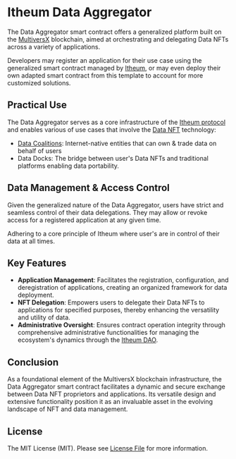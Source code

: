 # Itheum Data Aggregator

The Data Aggregator smart contract offers a generalized platform built on the [MultiversX](https://multiversx.com) blockchain, aimed at orchestrating and delegating Data NFTs across a variety of applications.

Developers may register an application for their use case using the generalized smart contract managed by [Itheum](https://itheum.io), or may even deploy their own adapted smart contract from this template to account for more customized solutions.

## Practical Use

The Data Aggregator serves as a core infrastructure of the [Itheum protocol](<[https://](https://docs.itheum.io/)>) and enables various of use cases that involve the [Data NFT](https://docs.itheum.io/product-docs/product/data-nft) technology:

- [Data Coalitions](https://www.itheum.io/product#coaliation-daos): Internet-native entities that can own & trade data on behalf of users
- Data Docks: The bridge between user's Data NFTs and traditional platforms enabling data portability.

## Data Management & Access Control

Given the generalized nature of the Data Aggregator, users have strict and seamless control of their data delegations. They may allow or revoke access for a registered application at any given time.

Adhering to a core principle of Itheum where user's are in control of their data at all times.

## Key Features

- **Application Management**: Facilitates the registration, configuration, and deregistration of applications, creating an organized framework for data deployment.
- **NFT Delegation**: Empowers users to delegate their Data NFTs to applications for specified purposes, thereby enhancing the versatility and utility of data.
- **Administrative Oversight**: Ensures contract operation integrity through comprehensive administrative functionalities for managing the ecosystem's dynamics through the [Itheum DAO](https://docs.itheum.io/product-docs/protocol/governance).

## Conclusion

As a foundational element of the MultiversX blockchain infrastructure, the Data Aggregator smart contract facilitates a dynamic and secure exchange between Data NFT proprietors and applications. Its versatile design and extensive functionality position it as an invaluable asset in the evolving landscape of NFT and data management.

## License

The MIT License (MIT). Please see [License File](LICENSE) for more information.
